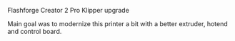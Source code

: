 Flashforge Creator 2 Pro Klipper upgrade

Main goal was to modernize this printer a bit with a better extruder, hotend and control board.
